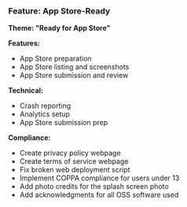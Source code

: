 ### Feature: App Store-Ready
**Theme: "Ready for App Store"**

**Features:**
- App Store preparation
- App Store listing and screenshots
- App Store submission and review

**Technical:**
- Crash reporting
- Analytics setup
- App Store submission prep

**Compliance:**
- Create privacy policy webpage
- Create terms of service webpage
- Fix broken web deployment script
- Implement COPPA compliance for users under 13
- Add photo credits for the splash screen photo
- Add acknowledgments for all OSS software used
